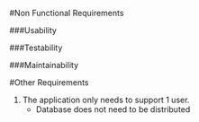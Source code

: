 #Non Functional Requirements

###Usability


###Testability


###Maintainability

#Other Requirements 
1. The application only needs to support 1 user. 
	- Database does not need to be distributed